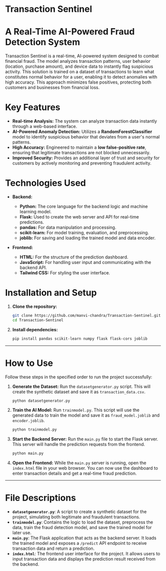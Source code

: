 
# Transaction Sentinel

# A Real-Time AI-Powered Fraud Detection System

Transaction Sentinel is a real-time, AI-powered system designed to combat financial fraud. The model analyzes transaction patterns, user behavior (location, purchase amount), and device data to instantly flag suspicious activity. This solution is trained on a dataset of transactions to learn what constitutes normal behavior for a user, enabling it to detect anomalies with high accuracy. This approach minimizes false positives, protecting both customers and businesses from financial loss.


# Key Features

  * **Real-time Analysis:** The system can analyze transaction data instantly through a web-based interface.
  * **AI-Powered Anomaly Detection:** Utilizes a **RandomForestClassifier** model to identify suspicious behavior that deviates from a user's normal patterns.
  * **High Accuracy:** Engineered to maintain a **low false-positive rate**, ensuring that legitimate transactions are not blocked unnecessarily.
  * **Improved Security:** Provides an additional layer of trust and security for customers by actively monitoring and preventing fraudulent activity.


# Technologies Used

  * **Backend:**

      * **Python:** The core language for the backend logic and machine learning model.
      * **Flask:** Used to create the web server and API for real-time predictions.
      * **pandas:** For data manipulation and processing.
      * **scikit-learn:** For model training, evaluation, and preprocessing.
      * **joblib:** For saving and loading the trained model and data encoder.

  * **Frontend:**

      * **HTML:** For the structure of the prediction dashboard.
      * **JavaScript:** For handling user input and communicating with the backend API.
      * **Tailwind CSS:** For styling the user interface.



# Installation and Setup

1.  **Clone the repository:**

    ```bash
    git clone https://github.com/manvi-chandra/Transaction-Sentinel.git
    cd Transaction-Sentinel
    ```

2.  **Install dependencies:**

    ```bash
    pip install pandas scikit-learn numpy flask flask-cors joblib
    ```

-----

# How to Use

Follow these steps in the specified order to run the project successfully:

1.  **Generate the Dataset:**
    Run the `datasetgenerator.py` script. This will create the synthetic dataset and save it as `transaction_data.csv`.

    ```bash
    python datasetgenerator.py
    ```

2.  **Train the AI Model:**
    Run `trainmodel.py`. This script will use the generated data to train the model and save it as `fraud_model.joblib` and `encoder.joblib`.

    ```bash
    python trainmodel.py
    ```

3.  **Start the Backend Server:**
    Run the `main.py` file to start the Flask server. This server will handle the prediction requests from the frontend.

    ```bash
    python main.py
    ```

4.  **Open the Frontend:**
    While the `main.py` server is running, open the `index.html` file in your web browser. You can now use the dashboard to enter transaction details and get a real-time fraud prediction.

-----

# File Descriptions

  * **`datasetgenerator.py`**: A script to create a synthetic dataset for the project, simulating both legitimate and fraudulent transactions.
  * **`trainmodel.py`**: Contains the logic to load the dataset, preprocess the data, train the fraud detection model, and save the trained model for later use.
  * **`main.py`**: The Flask application that acts as the backend server. It loads the trained model and exposes a `/predict` API endpoint to receive transaction data and return a prediction.
  * **`index.html`**: The frontend user interface for the project. It allows users to input transaction data and displays the prediction result received from the backend.
